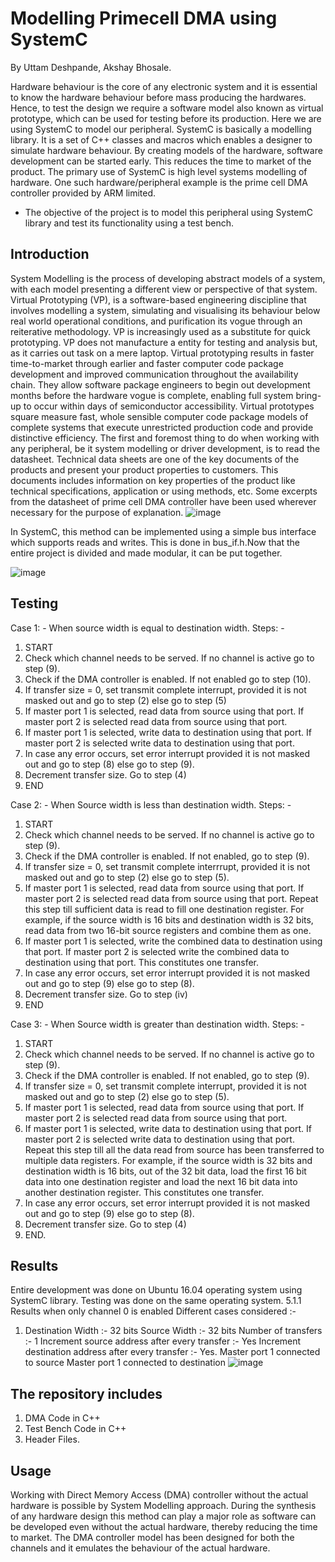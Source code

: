 # Modelling Primecell DMA using SystemC

By Uttam Deshpande, Akshay Bhosale.

Hardware behaviour is the core of any electronic system and it is essential to know the hardware behaviour before mass producing the hardwares. Hence, to test the design we require a software model also known as virtual prototype, which can be used for testing before its production. Here we are using SystemC to model our peripheral. SystemC is basically a modelling library. It is a set of C++ classes and macros which enables a designer to simulate hardware behaviour. By creating models of the hardware, software development can be started early. This reduces the time to market of the product. The primary use of SystemC is high level systems modelling of hardware. One such hardware/peripheral example is the prime cell DMA controller provided by ARM limited. 
* The objective of the project is to model this peripheral using SystemC library and test its functionality using a test bench.

## Introduction
System Modelling is the process of developing abstract models of a system, with each model presenting a different view or perspective of that system. Virtual Prototyping (VP), is a software-based engineering discipline that involves modelling a system, simulating and visualising its behaviour below real world operational conditions, and purification its vogue through an reiterative methodology. VP is increasingly used as a substitute for quick prototyping. VP does not manufacture a entity for testing and analysis but, as it carries out task on a mere laptop. Virtual prototyping results in faster time-to-market through earlier and faster computer code package development and improved communication throughout the availability chain. They allow software package engineers to begin out development months before the hardware vogue is complete, enabling full system bring-up to occur within days of semiconductor accessibility. Virtual prototypes square measure fast, whole sensible computer code package models of complete systems that execute unrestricted production code and provide distinctive efficiency.
The first and foremost thing to do when working with any peripheral, be it system modelling or driver development, is to read the datasheet. Technical data sheets are one of the key documents of the products and present your product properties to customers. This documents includes information on key properties of the product like technical specifications, application or using methods, etc. Some excerpts from the datasheet of prime cell DMA controller have been used wherever necessary for the purpose of explanation.
![image](https://user-images.githubusercontent.com/107185323/198981358-ecd1509e-4fac-40ab-8859-db847445f056.png)

In SystemC, this method can be implemented using a simple bus interface which supports reads and writes. This is done in bus_if.h.Now that the entire project is divided and made modular, it can be put together.

![image](https://user-images.githubusercontent.com/107185323/198981523-a5de214d-003b-49cb-860e-ee60789b76c6.png)


## Testing
Case 1: - When source width is equal to destination width.
Steps: -
1) START
2) Check which channel needs to be served. If no channel is active go to step (9).
3) Check if the DMA controller is enabled. If not enabled go to step (10).
4) If transfer size = 0, set transmit complete interrupt, provided it is not masked out and go to step (2) else go to step (5)
5) If master port 1 is selected, read data from source using that port. If master port 2 is selected read data from source using that port.
6) If master port 1 is selected, write data to destination using that port. If master port 2 is selected write data to destination using that port.
7) In case any error occurs, set error interrupt provided it is not masked out and go to step (8) else go to step (9).
8) Decrement transfer size. Go to step (4)
9) END


Case 2: - When Source width is less than destination width.
Steps: -
1) START
2) Check which channel needs to be served. If no channel is active go to step (9).
3) Check if the DMA controller is enabled. If not enabled, go to step (9).
4) If transfer size = 0, set transmit complete interrrupt, provided it is not masked out and go to step (2) else go to step (5).
5) If master port 1 is selected, read data from source using that port. If master port 2 is selected read data from source using that port. Repeat this step till sufficient data is read to fill one destination register. For example, if the source width is 16 bits and destination width is 32 bits, read data from two 16-bit source registers and combine them as one.
6) If master port 1 is selected, write the combined data to destination using that port. If master port 2 is selected write the combined data to destination using that port. This constitutes one transfer.
7) In case any error occurs, set error interrupt provided it is not masked out and go to step (9) else go to step (8).
8) Decrement transfer size. Go to step (iv)
9) END


Case 3: - When Source width is greater than destination width.
Steps: -
1) START
2) Check which channel needs to be served. If no channel is active go to step (9).
3) Check if the DMA controller is enabled. If not enabled, go to step (9).
4) If transfer size = 0, set transmit complete interrupt, provided it is not masked out 
and go to step (2) else go to step (5).
5) If master port 1 is selected, read data from source using that port. If master port 2 is selected read data from source using that port.
6) If master port 1 is selected, write data to destination using that port. If master port 2 is selected write data to destination using that port. Repeat this step till all the data read from source has been transferred to multiple data registers. For example, if the source width is 32 bits and destination width is 16 bits, out of the 32 bit data, load the first 16 bit data into one destination register and load the next 16 bit data into another destination register. This constitutes one transfer.
7) In case any error occurs, set error interrupt provided it is not masked out and go to step (9) else go to step (8).
8) Decrement transfer size. Go to step (4)
9) END.

## Results 
Entire development was done on Ubuntu 16.04 operating system using SystemC library. 
Testing was done on the same operating system.
5.1.1 Results when only channel 0 is enabled Different cases considered :-
1) Destination Width :- 32 bits
Source Width :- 32 bits
Number of transfers :- 1
Increment source address after every transfer :- Yes
Increment destination address after every transfer :- Yes.
Master port 1 connected to source
Master port 1 connected to destination
![image](https://user-images.githubusercontent.com/107185323/198982515-01588212-91b9-4f92-b43c-e4f9aa54d1a2.png)


## The repository includes
1. DMA Code in C++
2. Test Bench Code in C++
3. Header Files.


## Usage
Working with Direct Memory Access (DMA) controller without the actual hardware is possible by System Modelling approach. During the synthesis of any hardware design this method can play a major role as software can be developed even without the actual hardware, thereby reducing the time to market. The DMA controller model has been designed for both the channels and it emulates the behaviour of the actual hardware. 

